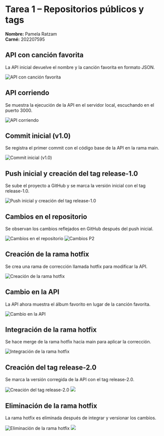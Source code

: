 # Tarea 1 – Repositorios públicos y tags

**Nombre:** Pamela Ratzam  
**Carné:** 202207595

## API con canción favorita

La API inicial devuelve el nombre y la canción favorita en formato JSON.

![API con canción favorita](Imagen1.png)

## API corriendo

Se muestra la ejecución de la API en el servidor local, escuchando en el puerto 3000.

![API corriendo](Imagen2.png)

## Commit inicial (v1.0)

Se registra el primer commit con el código base de la API en la rama main.

![Commit inicial (v1.0)](Imagen3.png)

## Push inicial y creación del tag release-1.0

Se sube el proyecto a GitHub y se marca la versión inicial con el tag release-1.0.

![Push inicial y creación del tag release-1.0](Imagen4.png)

## Cambios en el repositorio

Se observan los cambios reflejados en GitHub después del push inicial.

![Cambios en el repositorio](Imagen5.png)
![Cambios P2](Imagen6.png)

## Creación de la rama hotfix

Se crea una rama de corrección llamada hotfix para modificar la API.

![Creación de la rama hotfix](Imagen7.png)

## Cambio en la API

La API ahora muestra el álbum favorito en lugar de la canción favorita.

![Cambio en la API](Imagen8.png)

## Integración de la rama hotfix

Se hace merge de la rama hotfix hacia main para aplicar la corrección.

![Integración de la rama hotfix](Imagen9.png)

## Creación del tag release-2.0

Se marca la versión corregida de la API con el tag release-2.0.

![Creación del tag release-2.0](Imagen10.png)
![](Imagen11.png)

## Eliminación de la rama hotfix

La rama hotfix es eliminada después de integrar y versionar los cambios.

![Eliminación de la rama hotfix](Imagen12.png)
![](Imagen13.png)
